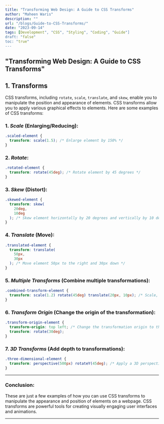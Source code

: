 ```yaml
---
title: "Transforming Web Design: A Guide to CSS Transforms"
author: "Maheen Waris"
description: ""
url: "/blogs/Guide-to-CSS-Transforms/"
date: "2023-09-14"
tags: [Development", "CSS", "Styling", "Coding", "Guide"]
draft: "false"
toc: "true"
---
```


## "Transforming Web Design: A Guide to CSS Transforms"

## 1. Transforms

CSS transforms, including `rotate`, `scale`, `translate`, and `skew`, enable you to manipulate the position and appearance of elements. CSS transforms allow you to apply various graphical effects to elements. Here are some examples of CSS transforms:

### 1. **_Scale_** (Enlarging/Reducing):

```css
.scaled-element {
  transform: scale(1.5); /* Enlarge element by 150% */
}
```

### 2. **_Rotate_**:

```css
.rotated-element {
  transform: rotate(45deg); /* Rotate element by 45 degrees */
}
```

### 3. **_Skew_** (Distort):

```css
.skewed-element {
  transform: skew(
    20deg,
    10deg
  ); /* Skew element horizontally by 20 degrees and vertically by 10 degrees */
}
```

### 4. **_Translate_** (Move):

```css
.translated-element {
  transform: translate(
    50px,
    30px
  ); /* Move element 50px to the right and 30px down */
}
```

### 5. **_Multiple Transforms_** (Combine multiple transformations):

```css
.combined-transform-element {
  transform: scale(1.2) rotate(45deg) translate(20px, 10px); /* Scale, rotate, and translate element */
}
```

### 6. **_Transform Origin_** (Change the origin of the transformation):

```css
.transform-origin-element {
  transform-origin: top left; /* Change the transformation origin to the top left corner */
  transform: rotate(30deg);
}
```

### 7. **_3D Transforms_** (Add depth to transformations):

```css
.three-dimensional-element {
  transform: perspective(500px) rotateY(45deg); /* Apply a 3D perspective and rotate element in Y-axis */
}
```

<hr>

### Conclusion:

These are just a few examples of how you can use CSS transforms to manipulate the appearance and position of elements on a webpage. CSS transforms are powerful tools for creating visually engaging user interfaces and animations.

---
